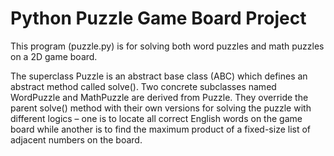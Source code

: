 # Python Puzzle Game Board Project

This program (puzzle.py) is for solving both word puzzles and math puzzles on a 2D game board. 


The superclass Puzzle is an abstract base class (ABC) which defines an abstract method called solve(). Two concrete subclasses named WordPuzzle and MathPuzzle are derived from Puzzle. They override the parent solve() method with their own versions for solving the puzzle with different logics – one is to locate all correct English words on the game board while another is to find the maximum product of a fixed-size list of adjacent numbers on the board.
